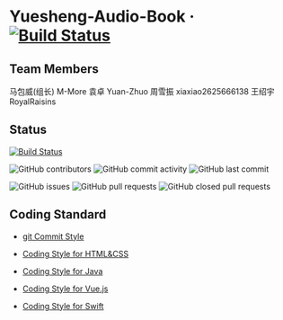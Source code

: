 # Yuesheng-Audio-Book · [![Build Status](http://49.234.78.95:8081/buildStatus/icon?job=Yuesheng-Audio-Book)](http://49.234.78.95:8081/job/Yuesheng-Audio-Book/)

## Team Members

马包威(组长) M-More
袁卓 Yuan-Zhuo
周雪振 xiaxiao2625666138
王绍宇 RoyalRaisins

## Status

[![Build Status](http://49.234.78.95:8081/buildStatus/icon?job=Yuesheng-Audio-Book)](http://49.234.78.95:8081/job/Yuesheng-Audio-Book/)

![GitHub contributors](https://img.shields.io/github/contributors/yarlung-zangbo/Yuesheng-Audio-Book.svg?style=flat-square)
![GitHub commit activity](https://img.shields.io/github/commit-activity/w/yarlung-zangbo/Yuesheng-Audio-Book.svg?color=green&style=flat-square)
![GitHub last commit](https://img.shields.io/github/last-commit/yarlung-zangbo/Yuesheng-Audio-Book.svg?style=flat-square)

![GitHub issues](https://img.shields.io/github/issues/yarlung-zangbo/Yuesheng-Audio-Book.svg?style=flat-square)
![GitHub pull requests](https://img.shields.io/github/issues-pr/yarlung-zangbo/Yuesheng-Audio-Book.svg?style=flat-square)
![GitHub closed pull requests](https://img.shields.io/github/issues-pr-closed/yarlung-zangbo/Yuesheng-Audio-Book.svg?style=flat-square)

## Coding Standard

- [git Commit Style](https://github.com/yarlung-zangbo/standard/blob/master/git-standard/Commit-Style.md)

- [Coding Style for HTML&CSS](https://github.com/yarlung-zangbo/standard/blob/master/coding-standard/Coding-Style-for-HTML&CSS.md)

- [Coding Style for Java](https://github.com/0583/yarlung-zangbo/standard/master/coding-standard/Coding-Style-for-Java.md)

- [Coding Style for Vue.js](https://github.com/0583/yarlung-zangbo/standard/master/coding-standard/Coding-Style-for-Vue.md)

- [Coding Style for Swift](https://github.com/yarlung-zangbo/standard/blob/master/coding-standard/Coding-Style-for-Swift.md)
